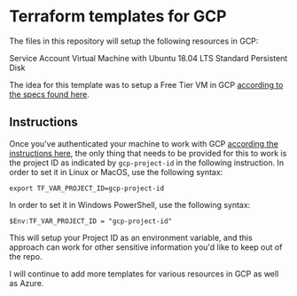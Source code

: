# Terraform templates for GCP

The files in this repository will setup the following resources in GCP:

Service Account
Virtual Machine with Ubuntu 18.04 LTS
Standard Persistent Disk

The idea for this template was to setup a Free Tier VM in GCP [according to the specs found here](https://cloud.google.com/free/docs/free-cloud-features).

## Instructions

Once you've authenticated your machine to work with GCP [according the instructions here](https://cloud.google.com/sdk/docs/authorizing), the only thing that needs to be provided for this to work is the project ID as indicated by `gcp-project-id` in the following instruction. In order to set it in Linux or MacOS, use the following syntax:

```
export TF_VAR_PROJECT_ID=gcp-project-id
```

In order to set it in Windows PowerShell, use the following syntax:

```
$Env:TF_VAR_PROJECT_ID = "gcp-project-id"
```

This will setup your Project ID as an environment variable, and this approach can work for other sensitive information you'd like to keep out of the repo.

I will continue to add more templates for various resources in GCP as well as Azure.